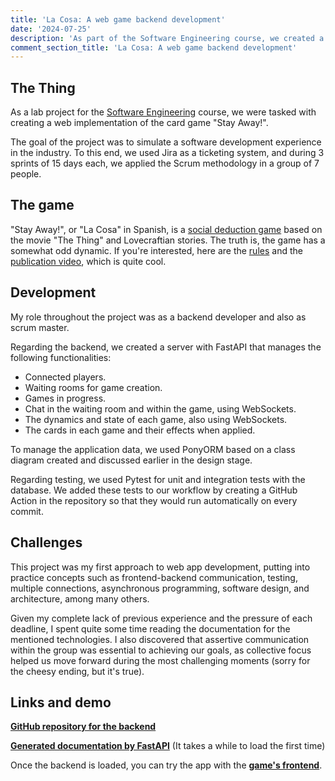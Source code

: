 ```yaml
---
title: 'La Cosa: A web game backend development'
date: '2024-07-25'
description: 'As part of the Software Engineering course, we created a web version of the card game "The Thing". Applying Scrum, we used FastAPI for the backend and PonyORM for data management. During the project, I worked as a backend developer and scrum master, facing various technical and collaboration challenges. We include links to the GitHub repository, the generated documentation, and a demo of the game.'
comment_section_title: 'La Cosa: A web game backend development'
---
```


## The Thing

As a lab project for the [Software Engineering](https://www.famaf.unc.edu.ar/documents/4409/Ingenier%C3%ADa_del_Software_I_LCC.pdf) course, we were tasked with creating a web implementation of the card game "Stay Away!".

The goal of the project was to simulate a software development experience in the industry. To this end, we used Jira as a ticketing system, and during 3 sprints of 15 days each, we applied the Scrum methodology in a group of 7 people.

## The game

"Stay Away!", or "La Cosa" in Spanish, is a [social deduction game](https://en.wikipedia.org/wiki/Social_deduction_game) based on the movie "The Thing" and Lovecraftian stories. The truth is, the game has a somewhat odd dynamic. If you're interested, here are the [rules](https://drive.google.com/file/d/1OcZp60oKTge9ZDd1ImXcw81zQC9kxDLe/view?usp=sharing) and the [publication video](https://www.youtube.com/watch?v=MTqKINXKybI), which is quite cool.

## Development

My role throughout the project was as a backend developer and also as scrum master.

Regarding the backend, we created a server with FastAPI that manages the following functionalities:

- Connected players.
- Waiting rooms for game creation.
- Games in progress.
- Chat in the waiting room and within the game, using WebSockets.
- The dynamics and state of each game, also using WebSockets.
- The cards in each game and their effects when applied.

To manage the application data, we used PonyORM based on a class diagram created and discussed earlier in the design stage.

Regarding testing, we used Pytest for unit and integration tests with the database. We added these tests to our workflow by creating a GitHub Action in the repository so that they would run automatically on every commit.

## Challenges

This project was my first approach to web app development, putting into practice concepts such as frontend-backend communication, testing, multiple connections, asynchronous programming, software design, and architecture, among many others.

Given my complete lack of previous experience and the pressure of each deadline, I spent quite some time reading the documentation for the mentioned technologies. I also discovered that assertive communication within the group was essential to achieving our goals, as collective focus helped us move forward during the most challenging moments (sorry for the cheesy ending, but it's true).

## Links and demo

**[GitHub repository for the backend](https://github.com/TukiLaCosa/backend)**

**[Generated documentation by FastAPI](https://backend-tuki.onrender.com/docs#/)** (It takes a while to load the first time)

Once the backend is loaded, you can try the app with the **[game's frontend](https://tuki-frontend-nine.vercel.app/)**.
